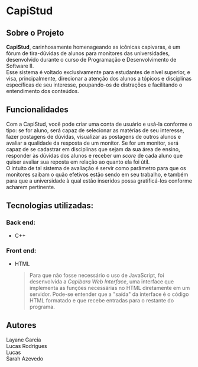 # CapiStud

## Sobre o Projeto
**CapiStud**, carinhosamente homenageando as icônicas capivaras, é um fórum de tira-dúvidas de alunos para monitores das universidades, desenvolvido durante
o curso de Programação e Desenvolvimento de Software II.  
Esse sistema é voltado exclusivamente para estudantes de nível superior, e visa, principalmente, direcionar a atenção dos alunos 
a tópicos e disciplinas específicas de seu interesse, poupando-os de distrações e facilitando o entendimento dos conteúdos.

## Funcionalidades
Com a CapiStud, você pode criar uma conta de usuário e usá-la conforme o tipo: se for aluno, será capaz de selecionar as matérias de seu interesse, 
fazer postagens de dúvidas, visualizar as postagens de outros alunos e avaliar a qualidade da resposta de um monitor. Se for um monitor, será capaz 
de se cadastrar em disciplinas que sejam da sua área de ensino, responder às dúvidas dos alunos e receber um _score_ de cada aluno que quiser avaliar 
sua reposta em relação ao quanto ela foi útil.  
O intuito de tal sistema de avaliação é servir como parâmetro para que os monitores saibam o quão efetivos estão sendo em seu trabalho, 
e também para que a universidade à qual estão inseridos possa gratificá-los conforme acharem pertinente.


## Tecnologias utilizadas:
### Back end:
- C++

### Front end:
- HTML
  
	> Para que não fosse necessário o uso de JavaScript, foi desenvolvida a _Capibara Web Interface_,
 uma interface que implementa as funções necessárias no HTML diretamente em um servidor. Pode-se
 entender que a "saída" da interface é o código HTML formatado e que recebe entradas para o restante do programa.

## Autores
Layane Garcia  
Lucas Rodrigues  
Lucas  
Sarah Azevedo
